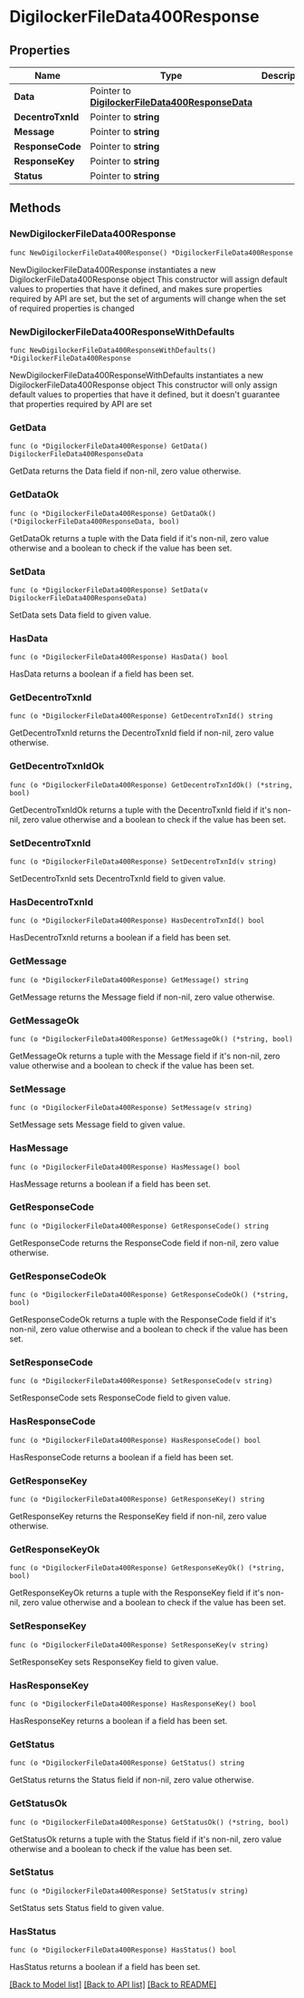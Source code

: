 # DigilockerFileData400Response

## Properties

Name | Type | Description | Notes
------------ | ------------- | ------------- | -------------
**Data** | Pointer to [**DigilockerFileData400ResponseData**](DigilockerFileData400ResponseData.md) |  | [optional] 
**DecentroTxnId** | Pointer to **string** |  | [optional] 
**Message** | Pointer to **string** |  | [optional] 
**ResponseCode** | Pointer to **string** |  | [optional] 
**ResponseKey** | Pointer to **string** |  | [optional] 
**Status** | Pointer to **string** |  | [optional] 

## Methods

### NewDigilockerFileData400Response

`func NewDigilockerFileData400Response() *DigilockerFileData400Response`

NewDigilockerFileData400Response instantiates a new DigilockerFileData400Response object
This constructor will assign default values to properties that have it defined,
and makes sure properties required by API are set, but the set of arguments
will change when the set of required properties is changed

### NewDigilockerFileData400ResponseWithDefaults

`func NewDigilockerFileData400ResponseWithDefaults() *DigilockerFileData400Response`

NewDigilockerFileData400ResponseWithDefaults instantiates a new DigilockerFileData400Response object
This constructor will only assign default values to properties that have it defined,
but it doesn't guarantee that properties required by API are set

### GetData

`func (o *DigilockerFileData400Response) GetData() DigilockerFileData400ResponseData`

GetData returns the Data field if non-nil, zero value otherwise.

### GetDataOk

`func (o *DigilockerFileData400Response) GetDataOk() (*DigilockerFileData400ResponseData, bool)`

GetDataOk returns a tuple with the Data field if it's non-nil, zero value otherwise
and a boolean to check if the value has been set.

### SetData

`func (o *DigilockerFileData400Response) SetData(v DigilockerFileData400ResponseData)`

SetData sets Data field to given value.

### HasData

`func (o *DigilockerFileData400Response) HasData() bool`

HasData returns a boolean if a field has been set.

### GetDecentroTxnId

`func (o *DigilockerFileData400Response) GetDecentroTxnId() string`

GetDecentroTxnId returns the DecentroTxnId field if non-nil, zero value otherwise.

### GetDecentroTxnIdOk

`func (o *DigilockerFileData400Response) GetDecentroTxnIdOk() (*string, bool)`

GetDecentroTxnIdOk returns a tuple with the DecentroTxnId field if it's non-nil, zero value otherwise
and a boolean to check if the value has been set.

### SetDecentroTxnId

`func (o *DigilockerFileData400Response) SetDecentroTxnId(v string)`

SetDecentroTxnId sets DecentroTxnId field to given value.

### HasDecentroTxnId

`func (o *DigilockerFileData400Response) HasDecentroTxnId() bool`

HasDecentroTxnId returns a boolean if a field has been set.

### GetMessage

`func (o *DigilockerFileData400Response) GetMessage() string`

GetMessage returns the Message field if non-nil, zero value otherwise.

### GetMessageOk

`func (o *DigilockerFileData400Response) GetMessageOk() (*string, bool)`

GetMessageOk returns a tuple with the Message field if it's non-nil, zero value otherwise
and a boolean to check if the value has been set.

### SetMessage

`func (o *DigilockerFileData400Response) SetMessage(v string)`

SetMessage sets Message field to given value.

### HasMessage

`func (o *DigilockerFileData400Response) HasMessage() bool`

HasMessage returns a boolean if a field has been set.

### GetResponseCode

`func (o *DigilockerFileData400Response) GetResponseCode() string`

GetResponseCode returns the ResponseCode field if non-nil, zero value otherwise.

### GetResponseCodeOk

`func (o *DigilockerFileData400Response) GetResponseCodeOk() (*string, bool)`

GetResponseCodeOk returns a tuple with the ResponseCode field if it's non-nil, zero value otherwise
and a boolean to check if the value has been set.

### SetResponseCode

`func (o *DigilockerFileData400Response) SetResponseCode(v string)`

SetResponseCode sets ResponseCode field to given value.

### HasResponseCode

`func (o *DigilockerFileData400Response) HasResponseCode() bool`

HasResponseCode returns a boolean if a field has been set.

### GetResponseKey

`func (o *DigilockerFileData400Response) GetResponseKey() string`

GetResponseKey returns the ResponseKey field if non-nil, zero value otherwise.

### GetResponseKeyOk

`func (o *DigilockerFileData400Response) GetResponseKeyOk() (*string, bool)`

GetResponseKeyOk returns a tuple with the ResponseKey field if it's non-nil, zero value otherwise
and a boolean to check if the value has been set.

### SetResponseKey

`func (o *DigilockerFileData400Response) SetResponseKey(v string)`

SetResponseKey sets ResponseKey field to given value.

### HasResponseKey

`func (o *DigilockerFileData400Response) HasResponseKey() bool`

HasResponseKey returns a boolean if a field has been set.

### GetStatus

`func (o *DigilockerFileData400Response) GetStatus() string`

GetStatus returns the Status field if non-nil, zero value otherwise.

### GetStatusOk

`func (o *DigilockerFileData400Response) GetStatusOk() (*string, bool)`

GetStatusOk returns a tuple with the Status field if it's non-nil, zero value otherwise
and a boolean to check if the value has been set.

### SetStatus

`func (o *DigilockerFileData400Response) SetStatus(v string)`

SetStatus sets Status field to given value.

### HasStatus

`func (o *DigilockerFileData400Response) HasStatus() bool`

HasStatus returns a boolean if a field has been set.


[[Back to Model list]](../README.md#documentation-for-models) [[Back to API list]](../README.md#documentation-for-api-endpoints) [[Back to README]](../README.md)


